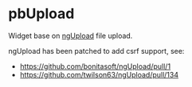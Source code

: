 # pbUpload

Widget base on [ngUpload](https://github.com/twilson63/ngUpload) file upload.

ngUpload has been patched to add csrf support, see:
 - https://github.com/bonitasoft/ngUpload/pull/1
 - https://github.com/twilson63/ngUpload/pull/134

